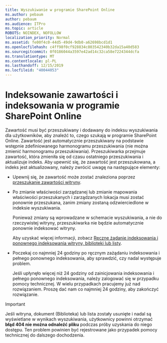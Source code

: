 ```yaml
---
title: Wyszukiwanie w programie SharePoint Online
ms.author: pebaum
author: pebaum
ms.audience: ITPro
ms.topic: article
ROBOTS: NOINDEX, NOFOLLOW
localization_priority: Normal
ms.assetid: fe00f4c0-44d5-49d4-9db0-a62698bcd1d1
ms.openlocfilehash: c4ff98f0cf928834c803542340b32da15a40d583
ms.sourcegitcommit: 0f0186044a3597e42ad14c32ca58e7224344dcfa
ms.translationtype: MT
ms.contentlocale: pl-PL
ms.lasthandoff: 12/15/2019
ms.locfileid: "40044053"
---
```

# <a name="content-crawling-and-indexing-in-sharepoint-online"></a>Indeksowanie zawartości i indeksowania w programie SharePoint Online

Zawartość musi być przeszukiwany i dodawany do indeksu wyszukiwania dla użytkowników, aby znaleźć to, czego szukają w programie SharePoint Online. Zawartość jest automatycznie przeszukiwany na podstawie wstępnie zdefiniowanego harmonogramu przeszukiwania (nie można zmienić harmonogramu przeszukiwania). Przeszukiwarka przejmuje zawartość, która zmieniła się od czasu ostatniego przeszukiwania i aktualizuje indeks. Aby upewnić się, że zawartość jest przeszukowana, a indeks jest aktualizowany, należy zwrócić uwagę na następujące elementy:

- Upewnij się, że zawartość może zostać znaleziona poprzez [przeszukanie zawartości witryny](https://docs.microsoft.com/sharepoint/make-site-content-searchable).

- Po zmianie właściwości zarządzanej lub zmianie mapowania właściwości przeszukanych i zarządzanych lokacja musi zostać ponownie przeszukana, zanim zmiany zostaną odzwierciedlone w indeksie wyszukiwania. 

    Ponieważ zmiany są wprowadzane w schemacie wyszukiwania, a nie do rzeczywistej witryny, przeszukiwarka nie będzie automatycznie ponownie indeksować witryny. 

    Aby uzyskać więcej informacji, zobacz [Ręczne żądanie indeksowania i ponownego indeksowania witryny, biblioteki lub listy](https://docs.microsoft.com/sharepoint/crawl-site-conten).

- Poczekaj co najmniej 24 godziny po ręcznym zażądaniu indeksowania i pełnego ponownego indeksowania, aby sprawdzić, czy nadal występuje problem. 

    Jeśli upłynęło więcej niż 24 godziny od zainicjowania indeksowania i pełnego ponownego indeksowania, należy zalogować się w przypadku pomocy technicznej. W wielu przypadkach pracujemy już nad rozwiązaniem. Proszę dać nam co najmniej 24 godziny, aby zakończyć rozwiązanie.

> [!IMPORTANT]
> Jeśli witryna, dokument (Biblioteka) lub lista zostały usunięte i nadal są wyświetlane w wynikach wyszukiwania, użytkownicy powinni otrzymać **błąd 404 nie można odnaleźć pliku** podczas próby uzyskania do niego dostępu. Ten problem powinien być rejestrowane jako przypadek pomocy technicznej do dalszego dochodzenia. 




